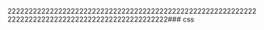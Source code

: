 2222222222222222222222222222222222222222222222222222222222222222222222222222222222222222222222222### css
